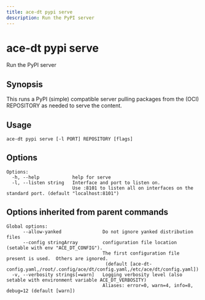 ```yaml
---
title: ace-dt pypi serve
description: Run the PyPI server
---
```


<!--
This documentation is auto generated by a script.
Please do not edit this file directly.
-->

<!-- markdownlint-disable-next-line single-title -->
# ace-dt pypi serve

Run the PyPI server

## Synopsis

This runs a PyPI (simple) compatible server pulling packages from the (OCI) REPOSITORY as needed to serve the content.

## Usage

```plaintext
ace-dt pypi serve [-l PORT] REPOSITORY [flags]
```

## Options

```plaintext
Options:
  -h, --help            help for serve
  -l, --listen string   Interface and port to listen on.
                        Use :8101 to listen all on interfaces on the standard port. (default "localhost:8101")
```

## Options inherited from parent commands

```plaintext
Global options:
      --allow-yanked               Do not ignore yanked distribution files
      --config stringArray         configuration file location (setable with env "ACE_DT_CONFIG").
                                   The first configuration file present is used.  Others are ignored.
                                    (default [ace-dt-config.yaml,/root/.config/ace/dt/config.yaml,/etc/ace/dt/config.yaml])
  -v, --verbosity strings[=warn]   Logging verbosity level (also setable with environment variable ACE_DT_VERBOSITY)
                                   Aliases: error=0, warn=4, info=8, debug=12 (default [warn])
```
